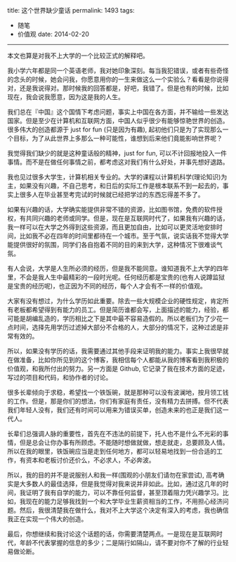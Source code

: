 title: 这个世界缺少童话
permalink: 1493
tags:
  - 随笔
  - 价值观
date: 2014-02-20
---

本文也算是对我不上大学的一个比较正式的解释吧。

我小学六年都是同一个英语老师，我对她印象深刻。每当我犯错误，或者有些奇怪的念头的时候，她会问我，你愿意用你的一生来做这么一个实验么？看看是你说得对，还是我说得对。那时候我的回答都是，好吧，我错了。但是也有的时候，比如现在，我会说我愿意，因为这是我的人生。

我们总在『中国』这个国情下考虑问题，事实上中国在各方面，并不输给一些发达国家。但是至少在计算机和互联网方面，中国人似乎很少有能够惊艳世界的创造。很多伟大的创造都源于 just for fun (只是因为有趣), 起初他们只是为了实现那么一个目标，为了从此世界上多那么一种可能性，谁想到后来他们竟能影响世界呢？

我觉得我们缺少的就是这种童话般的精神，just for fun, 可以不计回报地投入一件事情。而不是在做任何事情之前，都考虑这对我们有什么好处，并事先想好退路。

我也见过很多大学生，计算机相关专业的。大学的课程以计算机科学(理论知识)为主，如果没有兴趣，不自己思考，和日后的实际工作是根本联系不到一起去的，事实上很多人在毕业甚至考完试的时候就已经把学过的东西忘得差不多了。

如果有兴趣的话，大学确实能提供非常不错的资源，比如图书馆，免费的软件授权，有共同兴趣的老师或同学。但是，现在是互联网时代了，如果我有兴趣的话，我一样可以在大学之外得到这些资源，而且更加自由，比如可以更灵活地安排时间，比如我不必在四年的时间里都待在一个城市。至于气氛，说实话我不觉得大学能提供很好的氛围，同学们各自抱着不同的目的来到大学，这种情况下很难谈气氛。

有人会说，大学是人生所必须的经历，但是我不能同意。谁知道我不上大学的四年里，不会是我人生中最精彩的一段时光呢。任何经历都是宝贵的(也有人说蹲监狱是宝贵的经历呢)，也正因为不同的经历，每个人才会有不一样的价值观。

大家有没有想过，为什么学历如此重要。除去一些大规模企业的硬性规定，肯定所有老板都希望得到有能力的员工。但是简历谁都会写，上面描述的能力，经验，都可能是胡编乱造的，学历相比之下是其中最不容易造假的。所以老板们为了少花一点时间，选择先用学历过滤掉大部分不合格的人，大部分的情况下，这种过滤是非常有效的。

所以，如果没有学历的话，我需要通过其他手段来证明我的能力。事实上我很早就在做准备，比如你所见到的这个博客，我相信每个人都能从我的博客看到我积极的价值观，和我所付出的努力。另一方面是 Github, 它记录了我在技术方面的足迹，写过的项目和代码，和协作者的讨论。

很多长辈倾向于求稳，希望找一个铁饭碗，就是那种可以没有波澜地，按月领工钱的工作。但是，那是你们的想法，你们有家庭有责任，没有精力去拼搏。但不代表我们年轻人没有，我们还有时间可以用来为错误买单，创造未来的也正是我们这一代人。

长辈们总强调人脉的重要性，首先在不违法的前提下，托人也不是什么不光彩的事情，但是总会让你办事有所顾虑。不能随时想做就做，想走就走，总要顾及人情。所以在我的眼里，铁饭碗应当是走到任何地方，都可以轻易地找到一份合适的工作，有资本和老板讨价还价么，不必求人，不必奔波。

所以，我的目的并不是说服别人和我一样(围观的小朋友们请勿在家尝试), 高考确实是大多数人的最佳选择，但是我觉得对我来说并非如此。比如，通过这几年的时间，我证明了我有自学的能力，可以不靠任何监督，甚至顶着阻力凭兴趣学习。比如，我现在的能力足够我找到一个和大学毕业生薪资相当的工作，不用担心经济问题。然后，我很清楚我在做什么，我对不上大学这个决定有深入的考虑，我也确信我正在实现一个伟大的创造。

最后，你想继续和我讨论这个话题的话，你需要清楚两点。一是现在是互联网时代，年龄不代表掌握的信息的多少；二是隔行如隔山，请不要对你不了解的行业轻易做论断。
